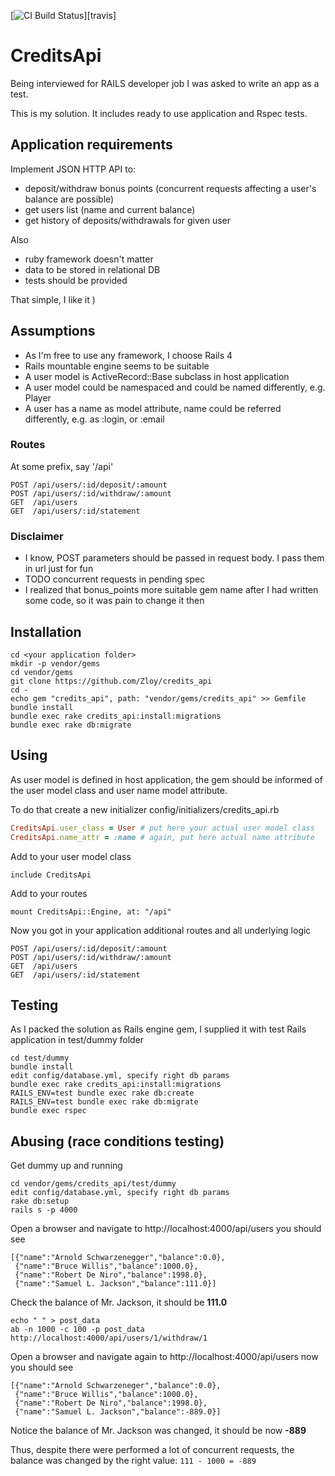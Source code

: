 [![CI Build Status](https://travis-ci.org/Zloy/credits_api.svg?branch=master)][travis]

# CreditsApi

Being interviewed for RAILS  developer job I was asked to write an app as a test.

This is my solution. It includes ready to use application and Rspec tests.


## Application requirements

Implement JSON HTTP API to:

* deposit/withdraw bonus points (concurrent requests affecting a user's balance are possible)
* get users list (name and current balance)
* get history of deposits/withdrawals for given user

Also
* ruby framework doesn't matter
* data to be stored in relational DB
* tests should be provided

That simple, I like it )

## Assumptions

* As I'm free to use any framework, I choose Rails 4
* Rails mountable engine seems to be suitable
* A user model is ActiveRecord::Base subclass in host application
* A user model could be namespaced and could be named differently, e.g. Player
* A user has a name as model attribute, name could be referred differently, e.g. as :login, or :email 

### Routes

At some prefix, say '/api'

```
POST /api/users/:id/deposit/:amount
POST /api/users/:id/withdraw/:amount
GET  /api/users
GET  /api/users/:id/statement
```

### Disclaimer

* I know, POST parameters should be passed in request body. I pass them in url just for fun
* TODO concurrent requests in pending spec
* I realized that bonus_points more suitable gem name after I had written some code, so it was pain to change it then


## Installation

```
cd <your application folder>
mkdir -p vendor/gems
cd vendor/gems
git clone https://github.com/Zloy/credits_api
cd -
echo gem "credits_api", path: "vendor/gems/credits_api" >> Gemfile
bundle install
bundle exec rake credits_api:install:migrations
bundle exec rake db:migrate
```

## Using

As user model is defined in host application, the gem should be informed of the user model class and user name model attribute.

To do that create a new initializer config/initializers/credits_api.rb 

```ruby
CreditsApi.user_class = User # put here your actual user model class
CreditsApi.name_attr = :name # again, put here actual name attribute
```

Add to your user model class

```include CreditsApi```

Add to your routes

```mount CreditsApi::Engine, at: "/api"```

Now you got in your application additional routes and all underlying logic
  
```
POST /api/users/:id/deposit/:amount
POST /api/users/:id/withdraw/:amount
GET  /api/users
GET  /api/users/:id/statement
```

## Testing

As I packed the solution as Rails engine gem, I supplied it with test Rails application in test/dummy folder

```
cd test/dummy
bundle install
edit config/database.yml, specify right db params
bundle exec rake credits_api:install:migrations
RAILS_ENV=test bundle exec rake db:create
RAILS_ENV=test bundle exec rake db:migrate
bundle exec rspec
```

## Abusing (race conditions testing)

Get dummy up and running

```
cd vendor/gems/credits_api/test/dummy
edit config/database.yml, specify right db params
rake db:setup
rails s -p 4000
```
  
Open a browser and navigate to http://localhost:4000/api/users
you should see 

```
[{"name":"Arnold Schwarzenegger","balance":0.0},
 {"name":"Bruce Willis","balance":1000.0},
 {"name":"Robert De Niro","balance":1998.0},
 {"name":"Samuel L. Jackson","balance":111.0}]
```

Check the balance of Mr. Jackson, it should be <b>111.0</b>

```
echo " " > post_data
ab -n 1000 -c 100 -p post_data http://localhost:4000/api/users/1/withdraw/1
```

Open a browser and navigate again to http://localhost:4000/api/users
now you should see 
  
```
[{"name":"Arnold Schwarzeneger","balance":0.0},
 {"name":"Bruce Willis","balance":1000.0},
 {"name":"Robert De Niro","balance":1998.0},
 {"name":"Samuel L. Jackson","balance":-889.0}]
```
  
Notice the balance of Mr. Jackson was changed, it should be now <b>-889</b>

Thus, despite there were performed a lot of concurrent requests, the balance was changed by the right value: ```111 - 1000 = -889```
